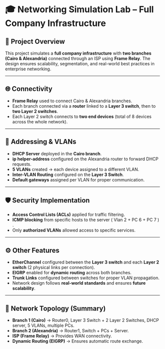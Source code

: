 # 🎓 Networking Simulation Lab – Full Company Infrastructure

## 📘 Project Overview

This project simulates a **full company infrastructure** with **two branches (Cairo & Alexandria)** connected through an ISP using **Frame Relay**. The design ensures scalability, segmentation, and real-world best practices in enterprise networking.

---

## 🌐 Connectivity

* **Frame Relay** used to connect Cairo & Alexandria branches.
* Each branch connected via a **router** linked to a **Layer 3 switch**, then to **two Layer 2 switches**.
* Each Layer 2 switch connects to **two end devices** (total of 8 devices across the whole network).

---

## 🧠 Addressing & VLANs

* **DHCP Server** deployed in the **Cairo branch**.
* **ip helper-address** configured on the Alexandria router to forward DHCP requests.
* **5 VLANs** created → each device assigned to a different VLAN.
* **Inter-VLAN Routing** configured on the **Layer 3 Switch**.
* **Default gateways** assigned per VLAN for proper communication.

---

## 🛡️ Security Implementation

* **Access Control Lists (ACLs)** applied for traffic filtering.
* **ICMP blocking** from specific hosts to the server ( Vlan 2 + PC 6 + PC 7 ) .
* Only **authorized VLANs** allowed access to specific services.

---

## ⚙️ Other Features

* **EtherChannel** configured between the **Layer 3 switch** and each **Layer 2 switch** (2 physical links per connection).
* **EIGRP** enabled for **dynamic routing** across both branches.
* **Trunk Links** configured between switches for proper VLAN propagation.
* Network design follows **real-world standards** and ensures **future scalability**.

---

## 📐 Network Topology (Summary)

* **Branch 1 (Cairo)** → Router0, Layer 3 Switch + 2 Layer 2 Switches, DHCP server, 5 VLANs, multiple PCs.
* **Branch 2 (Alexandria)** → Router1, Switch + PCs + Server.
* **ISP (Frame Relay)** → Provides WAN connectivity.
* **Dynamic Routing (EIGRP)** → Ensures automatic route exchange.
